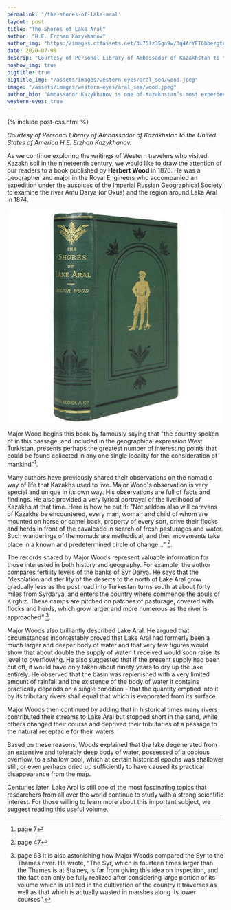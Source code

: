 ```yaml
---
permalink: '/the-shores-of-lake-aral'
layout: post
title: "The Shores of Lake Aral"
author: "H.E. Erzhan Kazykhanov"
author_img: "https://images.ctfassets.net/3u75lz35gn9w/3q4ArYET6bbezgtAY4AH1T/33b7a5077aa48a22c62cba01db4f95be/Ambassador_Erzhan_Kazykhanov.jpg"
date: 2020-07-08
descrip: "Courtesy of Personal Library of Ambassador of Kazakhstan to the United States of America H.E. Erzhan Kazykhanov."
noshow_img: true
bigtitle: true
bigtitle_img: "/assets/images/western-eyes/aral_sea/wood.jpeg"
image: "/assets/images/western-eyes/aral_sea/wood.jpeg"
author_bio: "Ambassador Kazykhanov is one of Kazakhstan’s most experienced diplomats. Prior to his appointment as the Ambassador to the U.S., Ambassador Kazykhanov served as Foreign Minister and Ambassador to the United Kingdom of Great Britain & Northern Ireland."
western-eyes: true
---
```

{% include post-css.html %}

<style>
  .post-bigtitle > div > h1 {
    font-size: 5.2rem;
  }
 
   .post-bigtitle {
     background-position: center left
   }

  ul:not(.usa-sidenav-list) > li {
    list-style-type: "– ";
    margin-bottom: 0!important;
  }

img {
  display: block; 
  margin-left: auto; 
  margin-right: auto; 
  max-height: 500px;
  width: auto; 
}

</style>

<em>Courtesy of Personal Library of Ambassador of Kazakhstan to the United States of America H.E. Erzhan Kazykhanov.</em>

As we continue exploring the writings of Western travelers who visited Kazakh soil in the nineteenth century, we would like to draw the attention of our readers to a book published by **Herbert Wood** in 1876. He was a geographer and major in the Royal Engineers who accompanied an expedition under the auspices of the Imperial Russian Geographical Society to examine the river Amu Darya (or Oxus) and the region around Lake Aral in 1874.

![](assets/images/western-eyes/aral_sea/wood.jpeg)

Major Wood begins this book by famously saying that "the country spoken of in this passage, and included in the geographical expression West Turkistan, presents perhaps the greatest number of interesting points that could be found collected in any one single locality for the consideration of mankind"[^7]. 

[^7]: page 7

Many authors have previously shared their observations on the nomadic way of life that Kazakhs used to live. Major Wood's observation is very special and unique in its own way.  His observations are full of facts and findings. He also provided a very lyrical portrayal of the livelihood of Kazakhs at that time. Here is how he put it: "Not seldom also will caravans of Kazakhs be encountered, every man, woman and child of whom are mounted on horse or camel back, property of every sort, drive their flocks and herds in front of the cavalcade in search of fresh pasturages and water. Such wanderings of the nomads are methodical, and their movements take place in a known and predetermined circle of change…" [^47].

[^47]: page 47

The records shared by Major Woods represent valuable information for those interested in both history and geography. For example, the author compares fertility levels of the banks of Syr Darya. He says that the "desolation and sterility of the deserts to the north of Lake Aral grow gradually less as the post road into Turkestan turns south at about forty miles from Syrdarya, and enters the country where commence the aouls of Kirghiz. These camps are pitched on patches of pasturage, covered with flocks and herds, which grow larger and more numerous as the river is approached” [^63].

[^63]: page 63
It is also astonishing how Major Woods compared the Syr to the Thames river. He wrote, “The Syr, which is fourteen times larger than the Thames is at Staines, is far from giving this idea on inspection, and the fact can only be fully realized after considering large portion of its volume which is utilized in the cultivation of the country it  traverses as well as that which is actually wasted in marshes along its lower courses”.[^88]

[^88]: page 88 

Major Woods also brilliantly described Lake Aral. He argued that circumstances incontestably proved that Lake Aral had formerly been a much larger and deeper body of water and that very few figures would show that about double the supply of water it received would soon raise its level to overflowing. He also suggested that if the present supply had been cut off, it would have only taken about ninety years to dry up the lake entirely. He observed that the basin was replenished with a very limited amount of rainfall and the existence of the body of water it contains practically depends on a single condition - that the quantity emptied into it by its tributary rivers shall equal that which is evaporated from its surface. 

Major Woods then continued by adding that in historical times many rivers contributed their streams to Lake Aral but stopped short in the sand, while others changed their course and  deprived their tributaries of a passage to the natural receptacle for their waters.

Based on these reasons, Woods explained that the lake degenerated from an extensive and tolerably deep body of water, possessed of a copious overflow,  to a shallow pool, which at certain historical epochs was shallower still, or even perhaps dried up sufficiently to have caused its practical disappearance from the map. 

Centuries later, Lake Aral is still one of the most fascinating topics that researchers from all over the world continue to study with a strong scientific interest. For those willing to learn more about this important subject, we suggest reading this useful volume. 